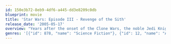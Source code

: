 ```yaml
---
id: 150e3b72-8eb9-4df6-a445-dd3e8209c0db
blueprint: movie
title: 'Star Wars: Episode III - Revenge of the Sith'
release_date: '2005-05-17'
overview: "Years after the onset of the Clone Wars, the noble Jedi Knights lead a massive clone army into a galaxy-wide battle against the Separatists. When the sinister Sith unveil a thousand-year-old plot to rule the galaxy, the Republic crumbles and from its ashes rises the evil Galactic Empire. Jedi hero Anakin Skywalker is seduced by the dark side of the Force to become the Emperor's new apprentice – Darth Vader. The Jedi are decimated, as Obi-Wan Kenobi and Jedi Master Yoda are forced into hiding. The only hope for the galaxy are Anakin's own offspring – the twin children born in secrecy who will grow up to become heroes."
genres: '[{"id": 878, "name": "Science Fiction"}, {"id": 12, "name": "Adventure"}, {"id": 28, "name": "Action"}]'
---
```

